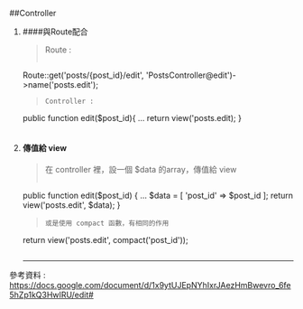 ##Controller

1. ####與Route配合
    >Route :
    >````
    Route::get('posts/{post_id}/edit', 'PostsController@edit')->name('posts.edit');
    >````   
    >Controller :
    >````
    public function edit($post_id){
        ...
        return view('posts.edit);
    }
    >````
    
2. #### 傳值給 view
    >在 controller 裡，設一個 $data 的array，傳值給 view   
    >````
    public function edit($post_id)
    {
        ...
        $data = [
            'post_id' => $post_id
        ];
        return view('posts.edit', $data);
        }

    >````   
    >或是使用 compact 函數，有相同的作用     
    >````
    return view('posts.edit', compact('post_id'));
    >````
        
    - - -
參考資料 : https://docs.google.com/document/d/1x9ytUJEpNYhIxrJAezHmBwevro_6fe5hZp1kQ3HwIRU/edit#